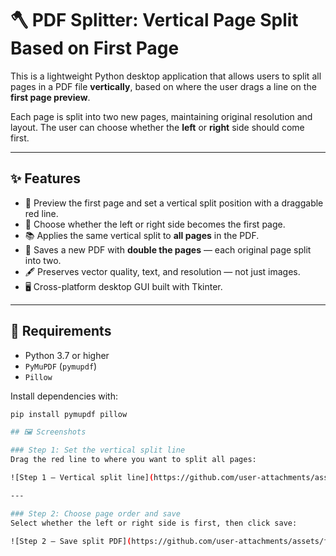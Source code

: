 # 🪓 PDF Splitter: Vertical Page Split Based on First Page

This is a lightweight Python desktop application that allows users to split all pages in a PDF file **vertically**, based on where the user drags a line on the **first page preview**.

Each page is split into two new pages, maintaining original resolution and layout. The user can choose whether the **left** or **right** side should come first.

---

## ✨ Features

- 📄 Preview the first page and set a vertical split position with a draggable red line.
- 🔀 Choose whether the left or right side becomes the first page.
- 📚 Applies the same vertical split to **all pages** in the PDF.
- 🧱 Saves a new PDF with **double the pages** — each original page split into two.
- 🖋️ Preserves vector quality, text, and resolution — not just images.
- 🖥️ Cross-platform desktop GUI built with Tkinter.

---

## 🧰 Requirements

- Python 3.7 or higher  
- `PyMuPDF` (`pymupdf`)  
- `Pillow`  

Install dependencies with:

```bash
pip install pymupdf pillow

## 🖼️ Screenshots

### Step 1: Set the vertical split line  
Drag the red line to where you want to split all pages:

![Step 1 – Vertical split line](https://github.com/user-attachments/assets/f2dd97b6-3033-4fbe-b27c-4cd12e008e6f)

---

### Step 2: Choose page order and save  
Select whether the left or right side is first, then click save:

![Step 2 – Save split PDF](https://github.com/user-attachments/assets/f5ba8d11-ecae-4cc4-aa76-c5b57af08291)
